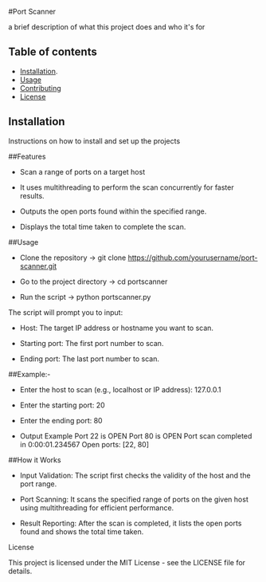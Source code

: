 #Port Scanner

a brief description of what this project does and who it's for

## Table of contents

- [Installation](#installation).
- [Usage](#usage)
- [Contributing](#contributing)
- [License](#license)

## Installation

Instructions on how to install and set up the projects

##Features

- Scan a range of ports on a target host
 
- It uses multithreading to perform the scan concurrently for faster results.
 
- Outputs the open ports found within the specified range.
 
- Displays the total time taken to complete the scan.
 
    
##Usage

 - Clone the repository -> git clone https://github.com/yourusername/port-scanner.git
   
 - Go to the project directory -> cd portscanner



- Run the script -> python portscanner.py


The script will prompt you to input:

   
  - Host: The target IP address or hostname you want to scan.
   
   - Starting port: The first port number to scan.
    
  - Ending port: The last port number to scan.

    

##Example:-

- Enter the host to scan (e.g., localhost or IP address): 127.0.0.1

- Enter the starting port: 20

- Enter the ending port: 80

-  Output Example
Port 22 is OPEN
Port 80 is OPEN
Port scan completed in 0:00:01.234567
Open ports: [22, 80]

##How it Works

   - Input Validation: The script first checks the validity of the host and the port range.
   
   - Port Scanning: It scans the specified range of ports on the given host using multithreading for efficient performance.
   
   - Result Reporting: After the scan is completed, it lists the open ports found and shows the total time taken.

License

This project is licensed under the MIT License - see the LICENSE file for details.

    
